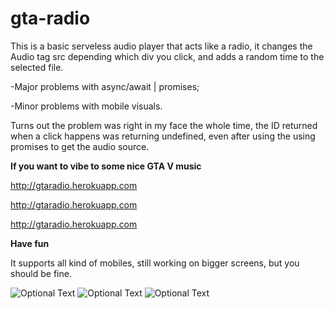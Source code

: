 # gta-radio

This is a basic serveless audio player that acts like a radio, it changes the Audio tag src depending which div you click, and adds a random time to the selected file.

-Major problems with async/await | promises;

-Minor problems with mobile visuals.

Turns out the problem was right in my face the whole time, the ID returned when a click happens was returning undefined, even after using the using promises to get the audio source.

**If you want to vibe to some nice GTA V music**

http://gtaradio.herokuapp.com

http://gtaradio.herokuapp.com

http://gtaradio.herokuapp.com

**Have fun**


It supports all kind of mobiles, still working on bigger screens, but you should be fine.

![Optional Text](https://i.imgur.com/XyklH0u.png)
![Optional Text](https://i.imgur.com/IUeDHHh.png)
![Optional Text](https://i.imgur.com/usuHq5i.png)

